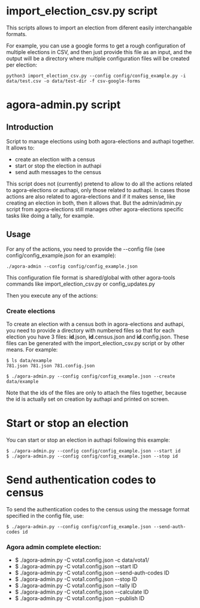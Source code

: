 # import_election_csv.py script

This scripts allows to import an election from diferent easily interchangable
formats.

For example, you can use a google forms to get a rough configuration of multiple
elections in CSV, and then just provide this file as an input, and the output
will be a directory where multiple configuration files will be created per
election:

    python3 import_election_csv.py --config config/config_example.py -i data/test.csv -o data/test-dir -f csv-google-forms

# agora-admin.py script

## Introduction

Script to manage elections using both agora-elections and authapi together. It
allows to:
  - create an election with a census
  - start or stop the election in authapi
  - send auth messages to the census

This script does not (currently) pretend to allow to do all the actions related
to agora-elections or authapi, only those related to authapi. In cases those
actions are also related to agora-elections and if it makes sense, like creating
an election in both, then it allows that. But the admin/admin.py script from
agora-elections still manages other agora-elections specific tasks like doing
a tally, for example.

## Usage

For any of the actions, you need to provide the --config file (see
config/config_example.json for an example):

    ./agora-admin --config config/config_example.json

This configuration file format is shared/global with other agora-tools commands
like import_election_csv.py or config_updates.py

Then you execute any of the actions:

### Create elections

To create an election with a census both in agora-elections and authapi, you
need to provide a directory with numbered files so that for each election you
have 3 files: **id**.json, **id**.census.json and **id**.config.json. These
files can be generated with the  import_election_csv.py script or by other
means. For example:

    $ ls data/example
    781.json 781.json 781.config.json

    $ ./agora-admin.py --config config/config_example.json --create data/example

Note that the ids of the files are only to attach the files together, because
the id is actually set on creation by authapi and printed on screen.

# Start or stop an election

You can start or stop an election in authapi following this example:

    $ ./agora-admin.py --config config/config_example.json --start id
    $ ./agora-admin.py --config config/config_example.json --stop id

# Send authentication codes to census

To send the authentication codes to the census using the message format
specified in the config file, use:

    $ ./agora-admin.py --config config/config_example.json --send-auth-codes id

### Agora admin complete election:

- $ ./agora-admin.py -C vota1.config.json -c data/vota1/
- $ ./agora-admin.py -C vota1.config.json --start ID
- $ ./agora-admin.py -C vota1.config.json --send-auth-codes ID
- $ ./agora-admin.py -C vota1.config.json --stop ID
- $ ./agora-admin.py -C vota1.config.json --tally ID
- $ ./agora-admin.py -C vota1.config.json --calculate ID
- $ ./agora-admin.py -C vota1.config.json --publish ID
